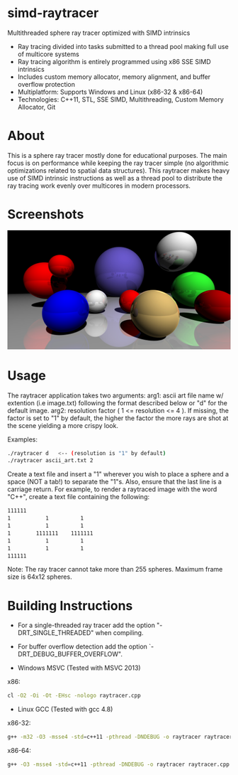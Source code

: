 # simd-raytracer
Multithreaded sphere ray tracer optimized with SIMD intrinsics

- Ray tracing divided into tasks submitted to a thread pool making full use of  multicore systems
- Ray tracing algorithm is entirely programmed using x86 SSE SIMD intrinsics
- Includes custom memory allocator, memory alignment, and buffer overflow protection
- Multiplatform: Supports Windows and Linux (x86-32 & x86-64)
- Technologies: C++11, STL, SSE SIMD, Multithreading, Custom Memory Allocator, Git

About
=====
This is a sphere ray tracer mostly done for educational purposes. The main focus is on performance
while keeping the ray tracer simple (no algorithmic optimizations related to spatial data structures).
This raytracer makes heavy use of SIMD intrinsic instructions as well as a thread pool to distribute
the ray tracing work evenly over multicores in modern processors.

Screenshots
===========
![Alt text](./docs/screenshots/spheres.jpg?raw=true "Spheres")

Usage
=====
The raytracer application takes two arguments: 
arg1: ascii art file name w/ extention (i.e image.txt) following the format described below or "d" for the default image.
arg2: resolution factor ( 1 <= resolution <= 4 ). If missing, the factor is set to "1" by default, the higher the factor
	  the more rays are shot at the scene yielding a more crispy look.
 
 Examples:
 ```bash
./raytracer d	<-- (resolution is "1" by default)
./raytracer ascii_art.txt 2 
```
Create a text file and insert a "1" wherever you wish to place a sphere and a space (NOT a tab!) to separate the "1"s.
Also, ensure that the last line is a carriage return. For example, to render a raytraced image with the word "C++",
create a text file containing the following:
```bash
111111  
1           1          1  
1           1          1  
1        1111111    1111111  
1           1          1  
1           1          1  
111111  
```
Note: The ray tracer cannot take more than 255 spheres. Maximum frame size is 64x12 spheres.

Building Instructions
======================
- For a single-threaded ray tracer add the option "-DRT_SINGLE_THREADED" when compiling.
- For buffer overflow detection add the option `-DRT_DEBUG_BUFFER_OVERFLOW".

- Windows MSVC (Tested with MSVC 2013)  

x86:  
```bash
cl -O2 -Oi -Ot -EHsc -nologo raytracer.cpp
```

- Linux GCC (Tested with gcc 4.8) 

x86-32:  
```bash
g++ -m32 -O3 -msse4 -std=c++11 -pthread -DNDEBUG -o raytracer raytracer.cpp 
```

x86-64:  
```bash
g++ -O3 -msse4 -std=c++11 -pthread -DNDEBUG -o raytracer raytracer.cpp 
```
